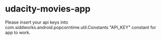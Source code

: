 # udacity-movies-app

Please insert your api keys into com.siddworks.android.popcorntime.util.Constants "API_KEY" constant for app to work.
